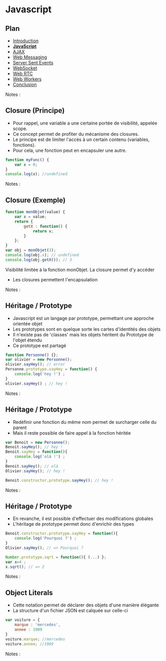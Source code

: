 # Javascript

<!-- .slide: class="page-title" -->



## Plan

<!-- .slide: class="toc" -->

- [Introduction](#/1)
- **[JavaScript](#/2)**
- [AJAX](#/3)
- [Web Messaging](#/4)
- [Server Sent Events](#/5)
- [WebSocket](#/6)
- [Web RTC](#/7)
- [Web Workers](#/8)
- [Conclusion](#/9)

Notes :



## Closure (Principe)

- Pour rappel, une variable a une certaine portée de visibilité, appelée scope.
- Ce concept permet de profiter du mécanisme des closures.
- Le principe est de limiter l'accès à un certain contenu (variables, fonctions).
- Pour cela, une fonction peut en encapsuler une autre.

```javascript
function myFunc() {
    var x = 0;
}
console.log(x); //undefined
```

Notes :



## Closure (Exemple)

```javascript
function monObjet(value) {
    var x = value;
    return {
        getX : function() {
            return x;
        }
    };
}
var obj = monObjet(3);
console.log(obj.x); // undefined
console.log(obj.getX()); // 3
```

Visibilité limitée à la fonction monObjet. La closure permet d'y accéder

- Les closures permettent l'encapsulation

Notes :



## Héritage / Prototype

- Javascript est un langage par prototype, permettant une approche orientée objet
- Les prototypes sont en quelque sorte les cartes d'identités des objets
- Il n'existe pas de 'classes' mais les objets héritent du Prototype de l'objet étendu
- Ce prototype est partagé

```javascript
function Personne() {};
var olivier = new Personne();
olivier.sayHey(); // error
Personne.prototype.sayHey = function() {
    console.log('hey !') ;
}
olivier.sayHey() ; // hey !
```

Notes :



## Héritage / Prototype

- Redéfinir une fonction du même nom permet de surcharger celle du parent
- Mais il reste possible de faire appel à la fonction héritée

```javascript
var Benoit = new Personne();
Benoit.sayHey(); // hey !
Benoit.sayHey = function(){
    console.log('olá !') ;
}
Benoit.sayHey(); // olá
Olivier.sayHey(); // hey !
```

```javascript
Benoit.constructor.prototype.sayHey(); // hey !
```

Notes :



## Héritage / Prototype

- En revanche, il est possible d'effectuer des modifications globales
- L'héritage de prototype permet donc d'enrichir des types

```javascript
Benoit.constructor.prototype.sayHey = function(){
    console.log('Pourquoi ?') ;
}
Olivier.sayHey(); // => Pourquoi ?
```

```javascript
Number.prototype.sqrt = function(){ (...) };
var x=4 ;
x.sqrt(); // => 2
```

Notes :



## Object Literals

- Cette notation permet de déclarer des objets d'une manière élégante
- La structure d'un fichier JSON est calquée sur celle-ci

```javascript
var voiture = {
    marque : 'mercedes',
    annee : 1989
}
voiture.marque; //mercedes
voiture.annee; //1989
```

Notes :



<!-- .slide: class="page-questions" -->

<!-- .slide: class="page-tp1" -->
